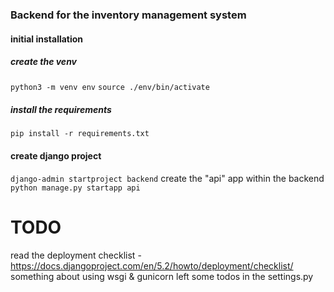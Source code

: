 ### Backend for the inventory management system

#### initial installation

##### create the venv

`python3 -m venv env`
`source ./env/bin/activate`

##### install the requirements

`pip install -r requirements.txt`

#### create django project

`django-admin startproject backend`
create the "api" app within the backend
`python manage.py startapp api`

# TODO

read the deployment checklist - https://docs.djangoproject.com/en/5.2/howto/deployment/checklist/
something about using wsgi & gunicorn
left some todos in the settings.py
